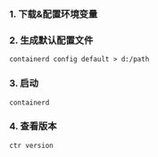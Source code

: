### 1. 下载&配置环境变量

### 2. 生成默认配置文件
```shell
containerd config default > d:/path
```

### 3. 启动
```shell
containerd
```
### 4. 查看版本
```shell
ctr version
```



